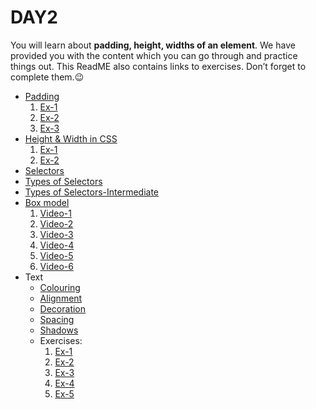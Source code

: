 # DAY2

You will learn about **padding, height, widths of an element**. We have provided you with the content which you can go through and practice things out. This ReadME also contains links to exercises. Don’t forget to complete them.😉

* [Padding](https://www.w3schools.com/css/css_padding.asp)<br>
  1. [Ex-1](https://www.w3schools.com/css/exercise.asp?filename=exercise_padding1)<br>
  2. [Ex-2](https://www.w3schools.com/css/exercise.asp?filename=exercise_padding2)<br>
  3. [Ex-3](https://www.w3schools.com/css/exercise.asp?filename=exercise_padding3)<br>
* [Height & Width in CSS](https://www.w3schools.com/css/css_dimension.asp)
  1. [Ex-1](https://www.w3schools.com/css/exercise.asp?filename=exercise_dimension1)
  2. [Ex-2](https://www.w3schools.com/css/exercise.asp?filename=exercise_dimension2)
* [Selectors](https://www.w3schools.com/css/css_selectors.asp)
* [Types of Selectors](https://www.javatpoint.com/css-selector) 
* [Types of Selectors-Intermediate](https://developer.mozilla.org/en-US/docs/Learn/CSS/Building_blocks/Selectors)
* [Box model](https://www.w3schools.com/css/css_boxmodel.asp)
  1. [Video-1](https://drive.google.com/file/d/1_a-Mr1vaDM7UdsqvgdwVbiS7JBCaOVCt/view?usp=sharing) 
  2. [Video-2](https://drive.google.com/file/d/1E9hQcpker9J44FdTk817RbWbiJrknqpG/view?usp=sharing)
  3. [Video-3](https://drive.google.com/file/d/1qfT2dhdWBANcmDy8qUrED5CTE-WpsHe6/view?usp=sharing)
  4. [Video-4](https://drive.google.com/file/d/1NSKb7pXgevXmexYGefujhmie9yjIOCax/view?usp=sharing)
  5. [Video-5](https://drive.google.com/file/d/1FcXy_Ui1vZ2yT8fSmGWdBPOVti4uD0tv/view?usp=sharing)
  6. [Video-6](https://drive.google.com/file/d/1OVI1_uHjXlyN5E0uOsex8TTNDm7aOjZM/view?usp=sharing)
* Text
  * [Colouring]()
  * [Alignment]()
  * [Decoration]()
  * [Spacing]()
  * [Shadows]()
  * Exercises:
    1. [Ex-1](https://www.w3schools.com/css/exercise.asp?filename=exercise_text1)
    2. [Ex-2](https://www.w3schools.com/css/exercise.asp?filename=exercise_text2)
    3. [Ex-3](https://www.w3schools.com/css/exercise.asp?filename=exercise_text3)
    4. [Ex-4](https://www.w3schools.com/css/exercise.asp?filename=exercise_text4)
    5. [Ex-5](https://www.w3schools.com/css/exercise.asp?filename=exercise_text5)
